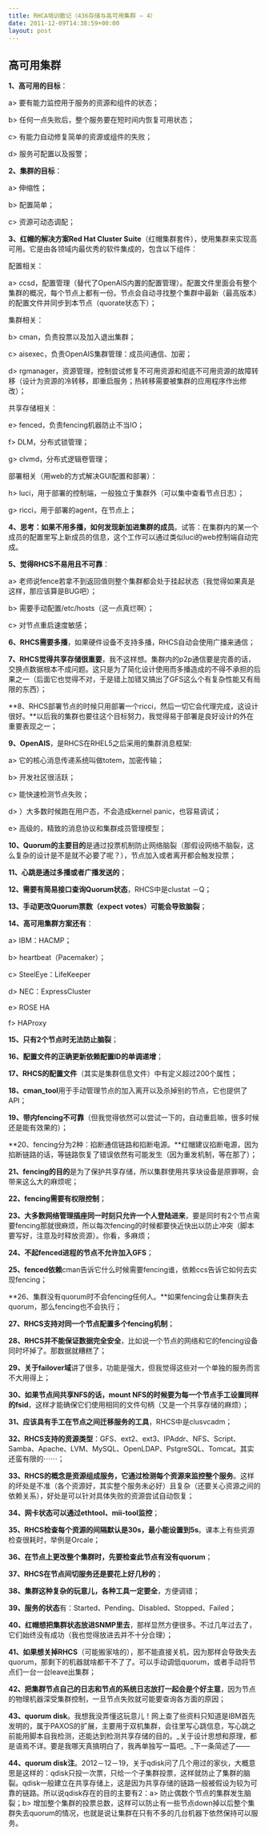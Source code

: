```yaml
---
title: RHCA培训散记（436存储与高可用集群 – 4）
date: 2011-12-09T14:38:59+00:00
layout: post
---
```

## 高可用集群

**1、高可用的目标**：
  
a> 要有能力监控用于服务的资源和组件的状态；
  
b> 任何一点失败后，整个服务要在短时间内恢复可用状态；
  
c> 有能力自动修复简单的资源或组件的失败；
  
d> 服务可配置以及报警；

**2、集群的目标**：
  
a> 伸缩性；
  
b> 配置简单；
  
c> 资源可动态调配；

**3、红帽的解决方案Red Hat Cluster Suite**（红帽集群套件），使用集群来实现高可用。它是由各领域内最优秀的软件集成的，包含以下组件：
  
配置相关：
  
a> ccsd，配置管理（替代了OpenAIS内置的配置管理）。配置文件里面会有整个集群的概况，每个节点上都有一份。节点会自动寻找整个集群中最新（最高版本）的配置文件并同步到本节点（quorate状态下）；

集群相关：
  
b> cman，负责投票以及加入退出集群；
  
c> aisexec，负责OpenAIS集群管理：成员间通信、加密；
  
d> rgmanager，资源管理，控制尝试修复不可用资源和彻底不可用资源的故障转移（设计为资源的冷转移，即重启服务；热转移需要被集群的应用程序作出修改）；

共享存储相关：
  
e> fenced，负责fencing机器防止不当IO；
  
f> DLM，分布式锁管理；
  
g> clvmd，分布式逻辑卷管理；

部署相关（用web的方式解决GUI配置和部署）：
  
h> luci，用于部署的控制端，一般独立于集群外（可以集中查看节点日志）；
  
g> ricci，用于部署的agent，在节点上；

**4、思考：如果不用多播，如何发现新加进集群的成员**。试答：在集群内的某一个成员的配置里写上新成员的信息，这个工作可以通过类似luci的web控制端自动完成。

**5、觉得RHCS不易用且不可靠**：
  
a> 老师说fence若拿不到返回值则整个集群都会处于挂起状态（我觉得如果真是这样，那应该算是BUG吧）；
  
b> 需要手动配置/etc/hosts（这一点真烂啊）；
  
c> 对节点重启速度敏感；

**6、RHCS需要多播**，如果硬件设备不支持多播，RHCS自动会使用广播来通信；

**7、RHCS觉得共享存储很重要**，我不这样想。集群内的p2p通信要是完善的话，交换点数据根本不成问题。这只是为了简化设计使用而多播造成的不得不承担的后果之一（后面它也觉得不对，于是错上加错又搞出了GFS这么个有复杂性能又有局限的东西）；

**8、RHCS部署节点的时候只用部署一个ricci，然后一切它会代理完成，这设计很好。**以后我的集群也要往这个目标努力，我觉得易于部署是良好设计的外在重要表现之一；

**9、OpenAIS**，是RHCS在RHEL5之后采用的集群消息框架:
  
a> 它的核心消息传递系统叫做totem，加密传输；
  
b> 开发社区很活跃；
  
c> 能快速检测节点失败；
  
d> ）大多数时候跑在用户态，不会造成kernel panic，也容易调试；
  
e> 高级的，精致的消息协议和集群成员管理模型；

**10、Quorum的主要目的**是通过投票机制防止网络脑裂（那假设网络不脑裂，这么复杂的设计是不是就不必要了呢？），节点加入或者离开都会触发投票；

**11、心跳是通过多播或者广播发送的**；

**12、需要有简易接口查询Quorum状态**，RHCS中是clustat －Q；

**13、手动更改Quorum票数（expect votes）可能会导致脑裂**；

**14、高可用集群方案还有**：
  
a> IBM：HACMP；
  
b> heartbeat（Pacemaker）；
  
c> SteelEye：LifeKeeper
  
d> NEC：ExpressCluster
  
e> ROSE HA
  
f> HAProxy

**15、只有2个节点时无法防止脑裂**；

**16、配置文件的正确更新依赖配置ID的单调递增**；

**17、RHCS的配置文件**（其实是集群信息文件）中有定义超过200个属性；

**18、cman_tool**用于手动管理节点的加入离开以及杀掉别的节点，它也提供了API；

**19、带内fencing不可靠**（但我觉得依然可以尝试一下的，自动重启嘛，很多时候还是能有效果的）；

**20、fencing分为2种：掐断通信链路和掐断电源。**红帽建议掐断电源，因为掐断链路的话，等链路恢复了错误依然有可能发生（因为重发机制，等在那了）；

**21、fencing的目的**是为了保护共享存储，所以集群使用共享块设备是原罪啊，会带来这么大的麻烦呢；

**22、fencing需要有权限控制**；

**23、大多数网络管理插座同一时刻只允许一个人登陆进来**，要是同时有2个节点需要fencing那就很麻烦，所以每次fencing的时候都要快近快出以防止冲突（脚本要写好，注意及时释放资源）。你看，多麻烦；

**24、不起fenced进程的节点不允许加入GFS**；

**25、fenced依赖**cman告诉它什么时候需要fencing谁，依赖ccs告诉它如何去实现fencing；

**26、集群没有quorum时不会fencing任何人。**如果fencing会让集群失去quorum，那么fencing也不会执行；

**27、RHCS支持对同一个节点配置多个fencing机制**；

**28、RHCS并不能保证数据完全安全**，比如说一个节点的网络和它的fencing设备同时坏掉了。那数据就糟糕了；

**29、关于failover域**讲了很多，功能是强大，但我觉得这些对一个单独的服务而言不大用得上；

**30、如果节点间共享NFS的话，mount NFS的时候要为每一个节点手工设置同样的fsid**，这样才能确保它们使用相同的文件句柄（又是一个共享存储的麻烦）；

**31、应该具有手工在节点之间迁移服务的工具**，RHCS中是clusvcadm；

**32、RHCS支持的资源类型**：GFS、ext2、ext3、IPAddr、NFS、Script、Samba、Apache、LVM、MySQL、OpenLDAP、PstgreSQL、Tomcat。其实还蛮有限的⋯⋯；

**33、RHCS的概念是资源组成服务，它通过检测每个资源来监控整个服务**。这样的坏处是不准（各个资源好，其实整个服务未必好）且复杂（还要关心资源之间的依赖关系），好处是可以针对具体失败的资源尝试自动恢复；

**34、网卡状态可以通过ethtool、mii-tool监控**；

**35、RHCS检查每个资源的间隔默认是30s，最小能设置到5s**。课本上有些资源检查很耗时，举例是Orcale；

**36、在节点上更改整个集群时，先要检查此节点有没有quorum**；

**37、RHCS在节点间切服务还是要花上好几秒的**；

**38、集群这种复杂的玩意儿，各种工具一定要全**，方便调错；

**39、服务的状态**有：Started、Pending、Disabled、Stopped、Failed；

**40、红帽想把集群状态放进SNMP里去**，那样显然方便很多。不过几年过去了，它们始终没有成功（我也觉得放进去并不十分合理）；

**41、如果想关掉RHCS**（可能搬家啥的），那不能直接关机，因为那样会导致失去quorum，那剩下的机器就啥都干不了了。可以手动调低quorum，或者手动将节点们一台一台leave出集群；

**42、把集群节点自己的日志和节点的系统日志放打一起会是个好主意**，因为节点的物理机器深受集群控制，一旦节点失败就可能要查询各方面的原因；

**43、quorum disk**。我想我没弄懂这玩意儿！网上查了些资料只知道是IBM首先发明的，属于PAXOS的扩展，主要用于双机集群，会往里写心跳信息，写心跳之前能用脚本自我检测，还能达到检测共享存储的目的。_关于设计思想和原理，都是语焉不详。要是我哪天真搞明白了，我再单独写一篇吧。_下一条简述了——

**44、quorum disk注**。2012－12－19，关于qdisk问了几个用过的家伙，大概意思是这样的：qdisk只投一次票，只给一个子集群投票，这样就防止了集群的脑裂。qdisk一般建立在共享存储上，这是因为共享存储的链路一般被假设为较为可靠的链路。所以说qdisk存在的目的主要有2：a> 防止偶数个节点的集群发生脑裂；b> 增加整个集群的投票总数，这样可以防止有一些节点down掉以后整个集群失去quorum的情况，也就是说让集群在只有不多的几台机器下依然保持可以服务。
